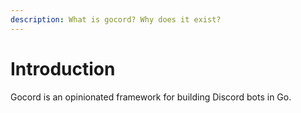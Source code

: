 ```yaml
---
description: What is gocord? Why does it exist?
---
```


# Introduction

Gocord is an opinionated framework for building Discord bots in Go.
